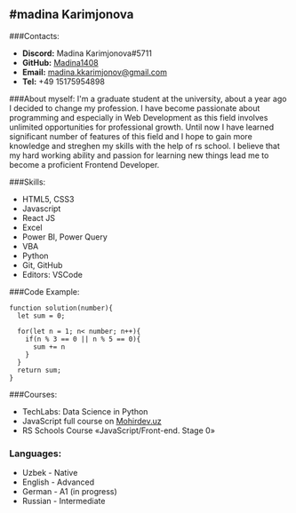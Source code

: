 
#madina Karimjonova
---
###Contacts:
- __Discord:__ Madina Karimjonova#5711
- __GitHub:__  [Madina1408](https://GitHub/Madina1408)
- __Email:__ madina.kkarimjonov@gmail.com
- __Tel:__ +49 15175954898

###About myself: 
I'm a graduate student at the university, about a year ago I decided to change my profession. I have become passionate about programming and especially in Web Development as this field involves unlimited opportunities for professional growth. Until now I have learned significant number of features of this field and I hope to gain more knowledge and streghen my skills with the help of rs school. I believe that my hard working ability and passion for learning new things lead me to become a proficient Frontend Developer.

###Skills: 

- HTML5, CSS3
- Javascript
- React JS 
- Excel
- Power BI, Power Query
- VBA
- Python
- Git, GitHub
- Editors: VSCode

###Code Example:
```
function solution(number){
  let sum = 0;
  
  for(let n = 1; n< number; n++){
    if(n % 3 == 0 || n % 5 == 0){
      sum += n
    }
  }
  return sum;
} 
```


###Courses:
- TechLabs: Data Science in Python
- JavaScript full course on [Mohirdev.uz](https://mohirdev.uz) 
- RS Schools Course «JavaScript/Front-end. Stage 0» 


### Languages:
- Uzbek - Native
- English - Advanced
- German - A1 (in progress)
- Russian - Intermediate
